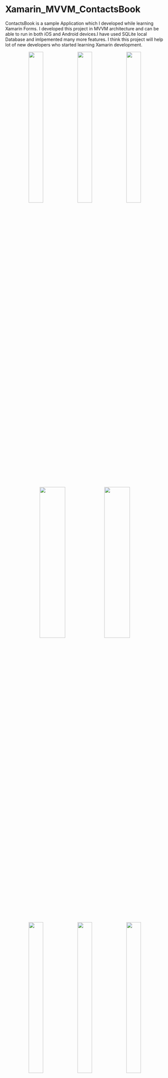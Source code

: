 # Xamarin_MVVM_ContactsBook
ContactsBook is a sample Application which I developed while learning Xamarin Forms. I developed this project in MVVM architecture and can be able to run in both iOS and Android devices.I have used SQLite local Database and imlpemented many more features. I think this project will help lot of new developers who started learning Xamarin development.

<p align="center">
<img src="https://github.com/shankarmadeshvaran/Xamarin-Blog-Projects/blob/ContactsBook/ScreenShots/StartPage.png" width="30%" height="35%"/>
<img src="https://github.com/shankarmadeshvaran/Xamarin-Blog-Projects/blob/ContactsBook/ScreenShots/NewContact.png" width="30%" height="35%"/>
<img src="https://github.com/shankarmadeshvaran/Xamarin-Blog-Projects/blob/ContactsBook/ScreenShots/ContactList.png" width="30%" height="35%"/>
</p>

<p align="center">
<img src="https://github.com/shankarmadeshvaran/Xamarin-Blog-Projects/blob/ContactsBook/ScreenShots/EditContact.png" width="40%" height="35%"/>
<img src="https://github.com/shankarmadeshvaran/Xamarin-Blog-Projects/blob/ContactsBook/ScreenShots/MenuItems.png" width="40%" height="35%"/>
</p>

<p align="center">
<img src="https://github.com/shankarmadeshvaran/Xamarin-Blog-Projects/blob/ContactsBook/ScreenShots/DeleteAlert.png" width="30%" height="35%"/>
<img src="https://github.com/shankarmadeshvaran/Xamarin-Blog-Projects/blob/ContactsBook/ScreenShots/CallAlert.png" width="30%" height="35%"/>
<img src="https://github.com/shankarmadeshvaran/Xamarin-Blog-Projects/blob/ContactsBook/ScreenShots/Dialer.png" width="30%" height="35%"/>
</p>

## Architecture
The Model-View-ViewModel (MVVM) pattern helps to cleanly separate the business and presentation logic of an application from its user interface (UI). Maintaining a clean separation between application logic and the UI helps to address numerous development issues and can make an application easier to test, maintain, and evolve. It can also greatly improve code re-use opportunities and allows developers and UI designers to more easily collaborate when developing their respective parts of an app.
There are three core components in the MVVM pattern: the model, the view, and the view model. Each serves a distinct purpose.

<p align="center">
<img src="https://github.com/shankarmadeshvaran/Xamarin-Blog-Projects/blob/ContactsBook/ScreenShots/mvvm.png" width="70%" height="70%"/> 
</p>

## Issues
I'll constantly update this project whenever I find the great coding standards and better architecture. So when you came across any error or better method to do code , feel free to raise a issue or contact me via [Twitter](https://twitter.com/Shankar__am)

## More Updates
I'll constanly implement lot more features whenever something popup in my mind.Follow me on [Twitter](https://twitter.com/Shankar__am) or [LinkedIn](https://www.linkedin.com/in/shankar-mathesh) to get the latest update about features, code and more. Consider star the repo if you like it.

## References
1. [MVVM Pattern](https://docs.microsoft.com/en-us/xamarin/xamarin-forms/enterprise-application-patterns/mvvm)
2. [Getting started with Xamarin Forms](https://docs.microsoft.com/en-us/xamarin/xamarin-forms/)
